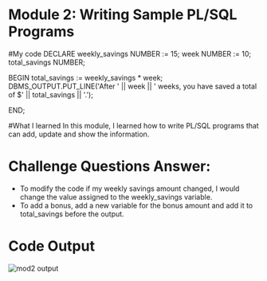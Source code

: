 # Module 2: Writing Sample PL/SQL Programs

#My code
DECLARE
weekly_savings NUMBER := 15;
week NUMBER := 10;
total_savings NUMBER;

BEGIN
total_savings := weekly_savings * week;
DBMS_OUTPUT.PUT_LINE('After ' || week || ' weeks, you have saved a total of $' || total_savings || '.');

END;

#What I learned
In this module, I learned how to write PL/SQL programs that can add, update and show the information.

# Challenge Questions Answer:
- To modify the code if my weekly savings amount changed, I would change the value assigned to the  weekly_savings  variable.
- To add a bonus, add a new variable for the bonus amount and add it to  total_savings  before the output.

# Code Output
![mod2 output](images/module-2-output.png)
